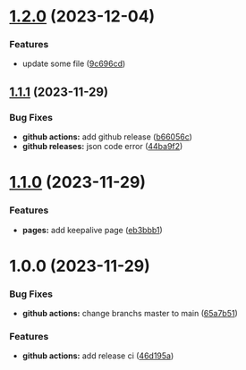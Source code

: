 # [1.2.0](https://github.com/busyhe/frontend-interview/compare/v1.1.1...v1.2.0) (2023-12-04)


### Features

* update some file ([9c696cd](https://github.com/busyhe/frontend-interview/commit/9c696cde782bdfcb12c7802c3e71e1dbf7564c0c))

## [1.1.1](https://github.com/busyhe/frontend-interview/compare/v1.1.0...v1.1.1) (2023-11-29)


### Bug Fixes

* **github actions:** add github release ([b66056c](https://github.com/busyhe/frontend-interview/commit/b66056c9d071ac65c82de1e6ec30452962104f97))
* **github releases:** json code error ([44ba9f2](https://github.com/busyhe/frontend-interview/commit/44ba9f2efd7e9c67224a420992204ddf7691155c))

# [1.1.0](https://github.com/busyhe/frontend-interview/compare/v1.0.0...v1.1.0) (2023-11-29)


### Features

* **pages:** add keepalive page ([eb3bbb1](https://github.com/busyhe/frontend-interview/commit/eb3bbb1d5ace18b794f490d1bca5373c35dac8d8))

# 1.0.0 (2023-11-29)


### Bug Fixes

* **github actions:** change branchs master to main ([65a7b51](https://github.com/busyhe/frontend-interview/commit/65a7b51e8c3fd474cac2d20dc243bf6ddab30727))


### Features

* **github actions:** add release ci ([46d195a](https://github.com/busyhe/frontend-interview/commit/46d195a1f433af716190a12c2ff5930a3688d946))
